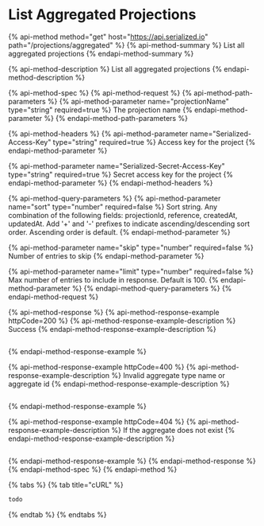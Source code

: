 # List Aggregated Projections

{% api-method method="get" host="https://api.serialized.io" path="/projections/aggregated" %}
{% api-method-summary %}
List all aggregated projections
{% endapi-method-summary %}

{% api-method-description %}
List all aggregated projections
{% endapi-method-description %}

{% api-method-spec %}
{% api-method-request %}
{% api-method-path-parameters %}
{% api-method-parameter name="projectionName" type="string" required=true %}
The projection name
{% endapi-method-parameter %}
{% endapi-method-path-parameters %}

{% api-method-headers %}
{% api-method-parameter name="Serialized-Access-Key" type="string" required=true %}
Access key for the project
{% endapi-method-parameter %}

{% api-method-parameter name="Serialized-Secret-Access-Key" type="string" required=true %}
Secret access key for the project
{% endapi-method-parameter %}
{% endapi-method-headers %}

{% api-method-query-parameters %}
{% api-method-parameter name="sort" type="number" required=false %}
Sort string. Any combination of the following fields: projectionId, reference, createdAt, updatedAt. Add '+' and '-' prefixes to indicate ascending/descending sort order. Ascending order is default.
{% endapi-method-parameter %}

{% api-method-parameter name="skip" type="number" required=false %}
Number of entries to skip
{% endapi-method-parameter %}

{% api-method-parameter name="limit" type="number" required=false %}
Max number of entries to include in response. Default is 100.
{% endapi-method-parameter %}
{% endapi-method-query-parameters %}
{% endapi-method-request %}

{% api-method-response %}
{% api-method-response-example httpCode=200 %}
{% api-method-response-example-description %}
Success
{% endapi-method-response-example-description %}

```text

```
{% endapi-method-response-example %}

{% api-method-response-example httpCode=400 %}
{% api-method-response-example-description %}
Invalid aggregate type name or aggregate id
{% endapi-method-response-example-description %}

```text

```
{% endapi-method-response-example %}

{% api-method-response-example httpCode=404 %}
{% api-method-response-example-description %}
If the aggregate does not exist
{% endapi-method-response-example-description %}

```text

```
{% endapi-method-response-example %}
{% endapi-method-response %}
{% endapi-method-spec %}
{% endapi-method %}

{% tabs %}
{% tab title="cURL" %}
```bash
todo
```
{% endtab %}
{% endtabs %}

